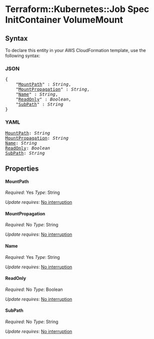 # Terraform::Kubernetes::Job Spec InitContainer VolumeMount

## Syntax

To declare this entity in your AWS CloudFormation template, use the following syntax:

### JSON

<pre>
{
    "<a href="#mountpath" title="MountPath">MountPath</a>" : <i>String</i>,
    "<a href="#mountpropagation" title="MountPropagation">MountPropagation</a>" : <i>String</i>,
    "<a href="#name" title="Name">Name</a>" : <i>String</i>,
    "<a href="#readonly" title="ReadOnly">ReadOnly</a>" : <i>Boolean</i>,
    "<a href="#subpath" title="SubPath">SubPath</a>" : <i>String</i>
}
</pre>

### YAML

<pre>
<a href="#mountpath" title="MountPath">MountPath</a>: <i>String</i>
<a href="#mountpropagation" title="MountPropagation">MountPropagation</a>: <i>String</i>
<a href="#name" title="Name">Name</a>: <i>String</i>
<a href="#readonly" title="ReadOnly">ReadOnly</a>: <i>Boolean</i>
<a href="#subpath" title="SubPath">SubPath</a>: <i>String</i>
</pre>

## Properties

#### MountPath

_Required_: Yes
_Type_: String

_Update requires_: [No interruption](https://docs.aws.amazon.com/AWSCloudFormation/latest/UserGuide/using-cfn-updating-stacks-update-behaviors.html#update-no-interrupt)

#### MountPropagation

_Required_: No
_Type_: String

_Update requires_: [No interruption](https://docs.aws.amazon.com/AWSCloudFormation/latest/UserGuide/using-cfn-updating-stacks-update-behaviors.html#update-no-interrupt)

#### Name

_Required_: Yes
_Type_: String

_Update requires_: [No interruption](https://docs.aws.amazon.com/AWSCloudFormation/latest/UserGuide/using-cfn-updating-stacks-update-behaviors.html#update-no-interrupt)

#### ReadOnly

_Required_: No
_Type_: Boolean

_Update requires_: [No interruption](https://docs.aws.amazon.com/AWSCloudFormation/latest/UserGuide/using-cfn-updating-stacks-update-behaviors.html#update-no-interrupt)

#### SubPath

_Required_: No
_Type_: String

_Update requires_: [No interruption](https://docs.aws.amazon.com/AWSCloudFormation/latest/UserGuide/using-cfn-updating-stacks-update-behaviors.html#update-no-interrupt)

